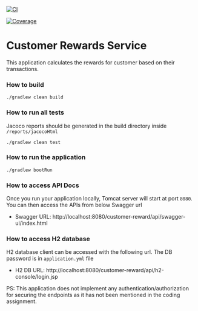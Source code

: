 [![CI](https://github.com/abhishekbasukala/customer-reward/actions/workflows/workflow.yml/badge.svg?branch=master&event=push)](https://github.com/abhishekbasukala/customer-reward/actions/workflows/workflow.yml)

[![Coverage](.github/badges/jacoco.svg)](https://github.com/abhishekbasukala/customer-reward/actions/workflows/workflow.yml)

# Customer Rewards Service

This application calculates the rewards for customer based on their transactions.

### How to build
```
./gradlew clean build
```

### How to run all tests
Jacoco reports should be generated in the build directory inside ```/reports/jacocoHtml```
```
./gradlew clean test
```

### How to run the application
```
./gradlew bootRun
```

### How to access API Docs
Once you run your application locally, Tomcat server will start at port ```8080```. You can then access the APIs from below Swagger url
* Swagger URL: http://localhost:8080/customer-reward/api/swagger-ui/index.html

### How to access H2 database
H2 database client can be accessed with the following url. The DB password is in ```application.yml``` file
* H2 DB URL: http://localhost:8080/customer-reward/api/h2-console/login.jsp

PS: This application does not implement any authentication/authorization for securing the endpoints as it has not been mentioned in the coding assignment.
